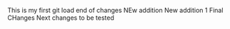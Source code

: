 This is my first git load
end of changes
NEw addition
New addition 1
Final CHanges
Next changes to be tested


